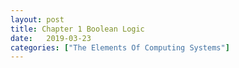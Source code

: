 ```yaml
---
layout: post
title: Chapter 1 Boolean Logic
date:   2019-03-23
categories: ["The Elements Of Computing Systems"]
---
```

